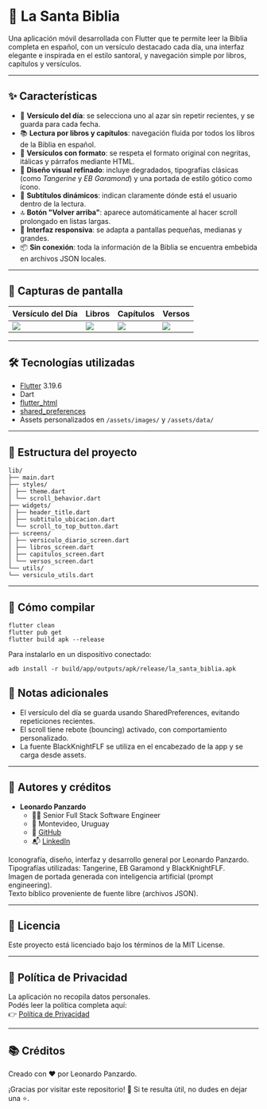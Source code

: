 # 📖 La Santa Biblia

Una aplicación móvil desarrollada con Flutter que te permite leer la Biblia completa en español, con un versículo destacado cada día, una interfaz elegante e inspirada en el estilo santoral, y navegación simple por libros, capítulos y versículos.

---

## ✨ Características

- 📅 **Versículo del día**: se selecciona uno al azar sin repetir recientes, y se guarda para cada fecha.
- 📚 **Lectura por libros y capítulos**: navegación fluida por todos los libros de la Biblia en español.
- 💬 **Versículos con formato**: se respeta el formato original con negritas, itálicas y párrafos mediante HTML.
- 🎨 **Diseño visual refinado**: incluye degradados, tipografías clásicas (como *Tangerine* y *EB Garamond*) y una portada de estilo gótico como ícono.
- 📜 **Subtítulos dinámicos**: indican claramente dónde está el usuario dentro de la lectura.
- 🔝 **Botón "Volver arriba"**: aparece automáticamente al hacer scroll prolongado en listas largas.
- 🧭 **Interfaz responsiva**: se adapta a pantallas pequeñas, medianas y grandes.
- 📦 **Sin conexión**: toda la información de la Biblia se encuentra embebida en archivos JSON locales.

---

## 📱 Capturas de pantalla

| Versículo del Día | Libros | Capítulos | Versos |
|-------------------|--------|-----------|--------|
| ![](https://i.imgur.com/3vGLs7o.png) | ![](https://i.imgur.com/gei8uWY.png) | ![](https://i.imgur.com/uLEdK5T.png) | ![](https://i.imgur.com/bTOsUD7.png) |

---

## 🛠️ Tecnologías utilizadas

- [Flutter](https://flutter.dev/) 3.19.6
- Dart
- [flutter_html](https://pub.dev/packages/flutter_html)
- [shared_preferences](https://pub.dev/packages/shared_preferences)
- Assets personalizados en `/assets/images/` y `/assets/data/`

---

## 📂 Estructura del proyecto

```
lib/
├── main.dart
├── styles/
│ ├── theme.dart
│ └── scroll_behavior.dart
├── widgets/
│ ├── header_title.dart
│ ├── subtitulo_ubicacion.dart
│ └── scroll_to_top_button.dart
├── screens/
│ ├── versiculo_diario_screen.dart
│ ├── libros_screen.dart
│ ├── capitulos_screen.dart
│ └── versos_screen.dart
└── utils/
└── versiculo_utils.dart
```

---

## 🚀 Cómo compilar

```
flutter clean
flutter pub get
flutter build apk --release
```

Para instalarlo en un dispositivo conectado:

```
adb install -r build/app/outputs/apk/release/la_santa_biblia.apk
```

## 📌 Notas adicionales

- El versículo del día se guarda usando SharedPreferences, evitando repeticiones recientes.
- El scroll tiene rebote (bouncing) activado, con comportamiento personalizado.
- La fuente BlackKnightFLF se utiliza en el encabezado de la app y se carga desde assets.

---

## 👥 Autores y créditos

- **Leonardo Panzardo**
  - 👨‍💻 Senior Full Stack Software Engineer
  - 📍 Montevideo, Uruguay
  - 📂 [GitHub](https://github.com/leopanzardo)
  - 📬 [LinkedIn](https://www.linkedin.com/in/leopanzardo/)

Iconografía, diseño, interfaz y desarrollo general por Leonardo Panzardo.  
Tipografías utilizadas: Tangerine, EB Garamond y BlackKnightFLF.  
Imagen de portada generada con inteligencia artificial (prompt engineering).  
Texto bíblico proveniente de fuente libre (archivos JSON).

---

## 📄 Licencia

Este proyecto está licenciado bajo los términos de la MIT License.

---

## 🔐 Política de Privacidad

La aplicación no recopila datos personales.  
Podés leer la política completa aquí:  
👉 [Política de Privacidad](https://github.com/leopanzardo/la-santa-biblia/blob/main/privacy-policy.md)

---

## 📚 Créditos

Creado con ❤️ por Leonardo Panzardo.


¡Gracias por visitar este repositorio! 🙏 Si te resulta útil, no dudes en dejar una ⭐️.

